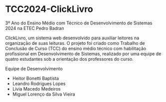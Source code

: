 # TCC2024-ClickLivro
3º Ano do Ensino Médio com Técnico de Desenvolvimento de Sistemas 2024 na ETEC Pedro Badran

ClickLivro, um sistema web desenvolvido para auxiliar leitores na organização de suas leituras. O projeto foi criado como Trabalho de Conclusão de Curso (TCC) do ensino médio técnico com habilitação profissional em Desenvolvimento de Sistemas, realizado por uma equipe de quatro estudantes sob a orientação dos professores do curso.

Equipe de Desenvolvimento
- Heitor Bonetti Baptista
- Leandro Rodrigues Lopes
- Lívia Macedo Medeiros
- Miguel Lorenço da Silva Vieira
